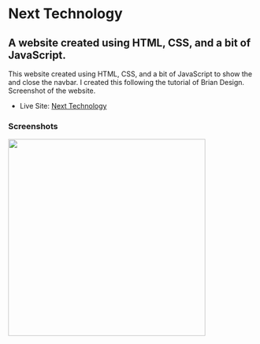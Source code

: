 <h1>Next Technology</h1>

<h2>A website created using HTML, CSS, and a bit of JavaScript.</h2>

<p>This website created using HTML, CSS, and a bit of JavaScript to show the and close the navbar. I created this following the tutorial of Brian Design. Screenshot of the website.</p>

- Live Site: [Next Technology](https://next-technology.netlify.app/)

### Screenshots

<img src="/screenshots/screenshot.png" width="400">
